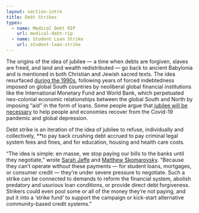 ```yaml
---
layout: section-intro
title: Debt Strikes
types:
  - name: Medical Debt RIP
    url: medical-debt-rip
  - name: Student Loan Strike
    url: student-loan-strike
---
```



The origins of the idea of jubilee — a time when debts are forgiven, slaves are freed, and land and wealth redistributed —  go back to ancient Babylonia and is mentioned in both Christian and Jewish sacred texts. The idea resurfaced [during the 1990s](https://jubileedebt.org.uk/about-us), following years of forced indebtedness imposed on global South countries by neoliberal global financial institutions like the International Monetary Fund and World Bank, which perpetuated neo-colonial economic relationships between the global South and North by imposing “aid” in the form of loans. Some people argue that [jubilee will be necessary](https://www.thenation.com/article/economy/jubilee-cancellation-debt-coronavirus/) to help people and economies recover from the Covid-19 pandemic and global depression.

Debt strike is an iteration of the idea of jubilee to refuse, individually and collectively, **to pay back crushing debt accrued to pay criminal legal system fees and fines, and for education, housing and health care costs. 

“The idea is simple: en masse, we stop paying our bills to the banks until they negotiate,” wrote [Sarah Jaffe](https://beautifultrouble.org/author/sarahjaffe/) and [Matthew Skomarovsky](https://beautifultrouble.org/author/matthewskomarovsky/). “Because they can’t operate without these payments — for student loans, mortgages, or consumer credit — they’re under severe pressure to negotiate. Such a strike can be connected to demands to reform the financial system, abolish predatory and usurious loan conditions, or provide direct debt forgiveness. Strikers could even pool some or all of the money they’re not paying, and put it into a ‘strike fund’ to support the campaign or kick-start alternative community-based credit systems.”